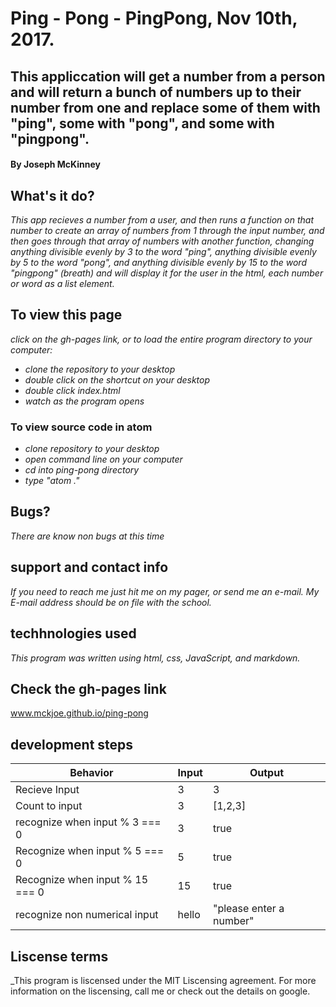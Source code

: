 # Ping - Pong - PingPong, Nov 10th, 2017.

## This appliccation will get a number from a person and will return a bunch of numbers up to their number from one and replace some of them with "ping", some with "pong", and some with "pingpong".

#### By Joseph McKinney

## What's it do?
_This app recieves a number from a user, and then runs a function on that number to create an array of numbers from 1 through the input number, and then goes through that array of numbers with another function, changing anything divisible evenly by 3 to the word "ping", anything divisible evenly by 5 to the word "pong", and anything divisible evenly by 15 to the word "pingpong" (breath) and will display it for the user in the html, each number or word as a list element._

## To view this page
 _click on the gh-pages link, or to load the entire program directory to your computer:_

* _clone the repository to your desktop_
* _double click on the shortcut on your desktop_
* _double click index.html_
* _watch as the program opens_
### To view source code in atom
* _clone repository to your desktop_
* _open command line on your computer_
* _cd into ping-pong directory_
* _type "atom ."_

## Bugs?
_There are know non bugs at this time_

## support and contact info

_If you need to reach me just hit me on my pager, or send me an e-mail.  My E-mail address should be on file with the school._

## techhnologies used
_This program was written using html, css, JavaScript, and markdown._

## Check the gh-pages link
www.mckjoe.github.io/ping-pong

## development steps

| Behavior |  Input | Output  |
|----------|--------|---------|
| Recieve Input| 3     | 3    |
| Count to input| 3     | [1,2,3]  |
|recognize when input % 3 === 0 | 3 | true|
|Recognize when input % 5 === 0 | 5 | true|
|Recognize when input % 15 === 0 | 15| true|
|recognize non numerical input| hello |"please enter a number"|

## Liscense terms
_This program is liscensed under the MIT Liscensing agreement.  For more information on the liscensing, call me or check out the details on google.   

